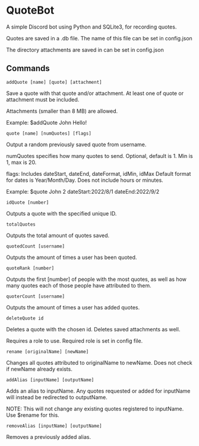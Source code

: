 # QuoteBot
A simple Discord bot using Python and SQLite3, for recording quotes.

Quotes are saved in a .db file. The name of this file can be set in config.json

The directory attachments are saved in can be set in config.json


## **Commands**

`addQuote [name] [quote] [attachment]`

Save a quote with that quote and/or attachment. At least one of quote or attachment must be included.

Attachments (smaller than 8 MB) are allowed.

Example: $addQuote John Hello!


`quote [name] [numQuotes] [flags]`

Output a random previously saved quote from username. 

numQuotes specifies how many quotes to send. Optional, default is 1. Min is 1, max is 20.

flags: Includes dateStart, dateEnd, dateFormat, idMin, idMax
  Default format for dates is Year/Month/Day. Does not include hours or minutes.

Example: $quote John 2 dateStart:2022/8/1 dateEnd:2022/9/2


`idQuote [number]`  

Outputs a quote with the specified unique ID.


`totalQuotes`  

Outputs the total amount of quotes saved.


`quotedCount [username]`  

Outputs the amount of times a user has been quoted.

`quoteRank [number]`

Outputs the first [number] of people with the most quotes, as well as how many quotes each of those people have attributed to them.

`quoterCount [username]`

Outputs the amount of times a user has added quotes.


`deleteQuote id`

Deletes a quote with the chosen id. Deletes saved attachments as well.

Requires a role to use. Required role is set in config file.


`rename [originalName] [newName]`

Changes all quotes attributed to originalName to newName. Does not check if newName already exists.


`addAlias [inputName] [outputName]`

Adds an alias to inputName. Any quotes requested or added for inputName will instead be redirected to outputName.

NOTE: This will not change any existing quotes registered to inputName. Use $rename for this.


`removeAlias [inputName] [outputName]`

Removes a previously added alias.